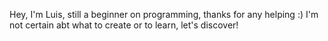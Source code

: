 Hey, I'm Luis, still a beginner on programming, thanks for any helping :)
I'm not certain abt what to create or to learn, let's discover!
